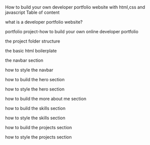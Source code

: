 How to build your own developer portfolio website with html,css and javascript
Table of content

what is a developer portfolio website?

portfolio project-how to build your own online developer portfolio

the project folder structure

the basic html boilerplate

the navbar section

how to style the navbar

how to build the hero section

how to style the hero section

how to build the more about me section

how to build the skills section

how to style the skills section

how to build the projects section

how to style the projects section
